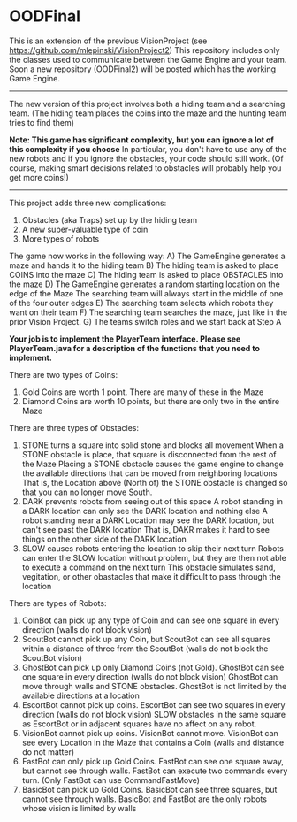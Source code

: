 # OODFinal

This is an extension of the previous VisionProject (see https://github.com/mlepinski/VisionProject2)
This repository includes only the classes used to communicate between the Game Engine and your team. 
Soon a new repository (OODFinal2) will be posted which has the working Game Engine.

**********

The new version of this project involves both a hiding team and a searching team.
(The hiding team places the coins into the maze and the hunting team tries to find them)

**Note: This game has significant complexity, but you can ignore a lot of this complexity if you choose**
In particular, you don't have to use any of the new robots and if you ignore the obstacles, your code should still work. 
(Of course, making smart decisions related to obstacles will probably help you get more coins!)

**********

This project adds three new complications:
1) Obstacles (aka Traps) set up by the hiding team
2) A new super-valuable type of coin
3) More types of robots

The game now works in the following way:
A) The GameEngine generates a maze and hands it to the hiding team
B) The hiding team is asked to place COINS into the maze
C) The hiding team is asked to place OBSTACLES into the maze
D) The GameEngine generates a random starting location on the edge of the Maze
   The searching team will always start in the middle of one of the four outer edges
E) The searching team selects which robots they want on their team
F) The searching team searches the maze, just like in the prior Vision Project. 
G) The teams switch roles and we start back at Step A

**Your job is to implement the PlayerTeam interface. 
Please see PlayerTeam.java for a description of the functions that you need to implement.**

There are two types of Coins:
1) Gold Coins are worth 1 point. There are many of these in the Maze
2) Diamond Coins are worth 10 points, but there are only two in the entire Maze

There are three types of Obstacles:
1) STONE turns a square into solid stone and blocks all movement
   When a STONE obstacle is place, that square is disconnected from the rest of the Maze
   Placing a STONE obstacle causes the game engine to change the available directions that can be moved from neighboring locations
   That is, the Location above (North of) the STONE obstacle is changed so that you can no longer move South.
2) DARK prevents robots from seeing out of this space
   A robot standing in a DARK location can only see the DARK location and nothing else
   A robot standing near a DARK Location may see the DARK location, but can't see past the DARK location
   That is, DAKR makes it hard to see things on the other side of the DARK location
3) SLOW causes robots entering the location to skip their next turn
   Robots can enter the SLOW location without problem, but they are then not able to execute a command on the next turn
   This obstacle simulates sand, vegitation, or other obastacles that make it difficult to pass through the location
   
There are types of Robots: 
1) CoinBot can pick up any type of Coin and can see one square in every direction (walls do not block vision)
2) ScoutBot cannot pick up any Coin, but ScoutBot can see all squares within a distance of three from the ScoutBot
   (walls do not block the ScoutBot vision)
3) GhostBot can pick up only Diamond Coins (not Gold). GhostBot can see one square in every direction (walls do not block vision)
   GhostBot can move through walls and STONE obstacles. GhostBot is not limited by the available directions at a location
4) EscortBot cannot pick up coins. EscortBot can see two squares in every direction (walls do not block vision)
   SLOW obstacles in the same square as EscortBot or in adjacent squares have no affect on any robot.
5) VisionBot cannot pick up coins. VisionBot cannot move. 
   VisionBot can see every Location in the Maze that contains a Coin (walls and distance do not matter)
6) FastBot can only pick up Gold Coins. FastBot can see one square away, but cannot see through walls.
   FastBot can execute two commands every turn. (Only FastBot can use CommandFastMove)
7) BasicBot can pick up Gold Coins. BasicBot can see three squares, but cannot see through walls. 
   BasicBot and FastBot are the only robots whose vision is limited by walls
 


